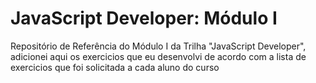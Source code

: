 # JavaScript Developer: Módulo I

Repositório de Referência do Módulo I da Trilha "JavaScript Developer", adicionei aqui os exercicios que eu desenvolvi de acordo com a lista de exercicios que foi solicitada a cada aluno do curso

